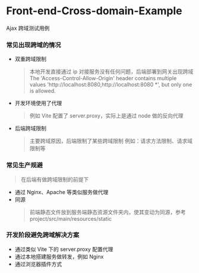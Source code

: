 # Front-end-Cross-domain-Example

Ajax 跨域测试用例

### 常见出现跨域的情况

- 双重跨域限制

  > 本地开发直接通过 ip 对接服务没有任何问题，后端部署到网关出现跨域
  > The 'Access-Control-Allow-Origin' header contains multiple values 'http://localhost:8080,http://localhost:8080 \*', but only one is allowed.

- 开发环境使用了代理

  > 例如 Vite 配置了 server.proxy，实际上是通过 node 做的反向代理

- 后端跨域限制
  > 主要跨域原因，后端限制了某些跨域限制
  > 例如：请求方法限制、请求域限制等

### 常见生产规避

> 在后端有做跨域限制的前提下

- 通过 Nginx、Apache 等类似服务做代理
- 同源
  > 前端静态文件放到服务端静态资源文件夹内，使其变动为同源，参考 project/src/main/resources/static

### 开发阶段避免跨域解决方案

- 通过类似 Vite 下的 server.proxy 配置代理
- 通过本地搭建服务做转发，例如 Nginx
- 通过浏览器插件方式
